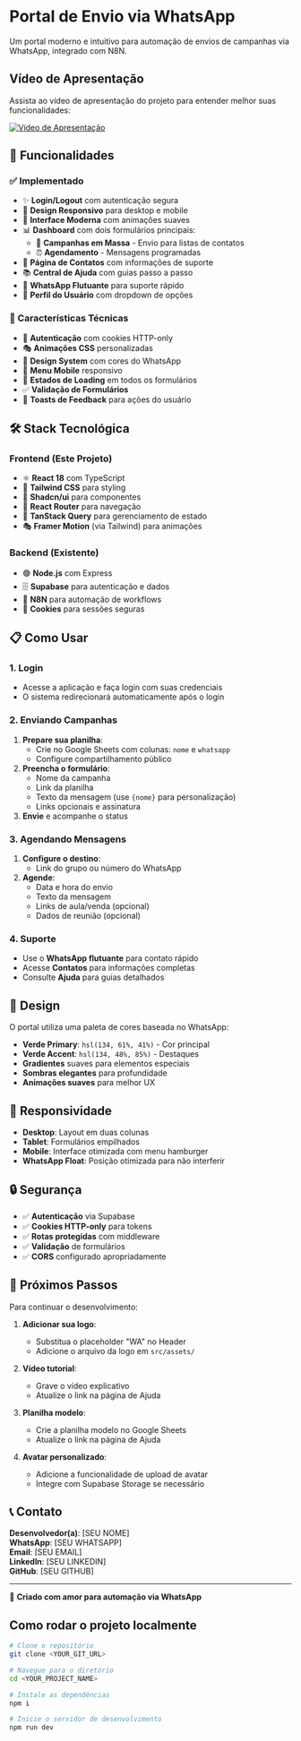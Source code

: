 # Portal de Envio via WhatsApp

Um portal moderno e intuitivo para automação de envios de campanhas via WhatsApp, integrado com N8N.



## Vídeo de Apresentação

Assista ao vídeo de apresentação do projeto para entender melhor suas funcionalidades:

[![Vídeo de Apresentação](https://img.youtube.com/vi/grqIA2tEsUM/0.jpg)](https://www.youtube.com/watch?v=grqIA2tEsUM)




## 🚀 Funcionalidades

### ✅ Implementado
- ✨ **Login/Logout** com autenticação segura
- 📱 **Design Responsivo** para desktop e mobile  
- 🎨 **Interface Moderna** com animações suaves
- 📊 **Dashboard** com dois formulários principais:
  - 📢 **Campanhas em Massa** - Envio para listas de contatos
  - ⏰ **Agendamento** - Mensagens programadas
- 👥 **Página de Contatos** com informações de suporte
- 📚 **Central de Ajuda** com guias passo a passo
- 💬 **WhatsApp Flutuante** para suporte rápido
- 👤 **Perfil do Usuário** com dropdown de opções

### 🎯 Características Técnicas
- 🔐 **Autenticação** com cookies HTTP-only
- 🎭 **Animações CSS** personalizadas
- 🎨 **Design System** com cores do WhatsApp
- 📱 **Menu Mobile** responsivo
- 🔄 **Estados de Loading** em todos os formulários
- ✅ **Validação de Formulários** 
- 🎊 **Toasts de Feedback** para ações do usuário




## 🛠️ Stack Tecnológica

### Frontend (Este Projeto)
- ⚛️ **React 18** com TypeScript
- 🎨 **Tailwind CSS** para styling
- 🧩 **Shadcn/ui** para componentes
- 🔄 **React Router** para navegação
- 📡 **TanStack Query** para gerenciamento de estado
- 🎭 **Framer Motion** (via Tailwind) para animações

### Backend (Existente)
- 🟢 **Node.js** com Express
- 🗄️ **Supabase** para autenticação e dados  
- 🤖 **N8N** para automação de workflows
- 🍪 **Cookies** para sessões seguras




## 📋 Como Usar

### 1. Login
- Acesse a aplicação e faça login com suas credenciais
- O sistema redirecionará automaticamente após o login

### 2. Enviando Campanhas
1. **Prepare sua planilha**:
   - Crie no Google Sheets com colunas: `nome` e `whatsapp`
   - Configure compartilhamento público
2. **Preencha o formulário**:
   - Nome da campanha
   - Link da planilha
   - Texto da mensagem (use `{nome}` para personalização)
   - Links opcionais e assinatura
3. **Envie** e acompanhe o status

### 3. Agendando Mensagens
1. **Configure o destino**:
   - Link do grupo ou número do WhatsApp
2. **Agende**:
   - Data e hora do envio
   - Texto da mensagem
   - Links de aula/venda (opcional)
   - Dados de reunião (opcional)

### 4. Suporte
- Use o **WhatsApp flutuante** para contato rápido
- Acesse **Contatos** para informações completas
- Consulte **Ajuda** para guias detalhados




## 🎨 Design

O portal utiliza uma paleta de cores baseada no WhatsApp:
- **Verde Primary**: `hsl(134, 61%, 41%)` - Cor principal
- **Verde Accent**: `hsl(134, 48%, 85%)` - Destaques
- **Gradientes** suaves para elementos especiais
- **Sombras elegantes** para profundidade
- **Animações suaves** para melhor UX




## 📱 Responsividade

- **Desktop**: Layout em duas colunas
- **Tablet**: Formulários empilhados
- **Mobile**: Interface otimizada com menu hamburger
- **WhatsApp Float**: Posição otimizada para não interferir




## 🔒 Segurança

- ✅ **Autenticação** via Supabase
- ✅ **Cookies HTTP-only** para tokens
- ✅ **Rotas protegidas** com middleware
- ✅ **Validação** de formulários
- ✅ **CORS** configurado apropriadamente




## 🚀 Próximos Passos

Para continuar o desenvolvimento:

1. **Adicionar sua logo**:
   - Substitua o placeholder "WA" no Header
   - Adicione o arquivo da logo em `src/assets/`

2. **Vídeo tutorial**:
   - Grave o vídeo explicativo
   - Atualize o link na página de Ajuda

3. **Planilha modelo**:
   - Crie a planilha modelo no Google Sheets
   - Atualize o link na página de Ajuda

4. **Avatar personalizado**:
   - Adicione a funcionalidade de upload de avatar
   - Integre com Supabase Storage se necessário




## 📞 Contato

**Desenvolvedor(a)**: [SEU NOME]  
**WhatsApp**: [SEU WHATSAPP]  
**Email**: [SEU EMAIL]  
**LinkedIn**: [SEU LINKEDIN]  
**GitHub**: [SEU GITHUB]

---

💚 **Criado com amor para automação via WhatsApp**




## Como rodar o projeto localmente

```sh
# Clone o repositório
git clone <YOUR_GIT_URL>

# Navegue para o diretório
cd <YOUR_PROJECT_NAME>

# Instale as dependências
npm i

# Inicie o servidor de desenvolvimento
npm run dev
```

